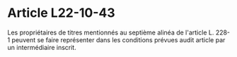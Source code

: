 # Article L22-10-43

Les propriétaires de titres mentionnés au septième alinéa de l'article L. 228-1 peuvent se faire représenter dans les conditions prévues audit article par un intermédiaire inscrit.
